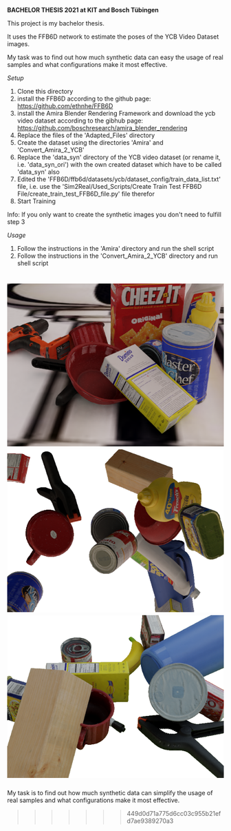 **BACHELOR THESIS 2021 at KIT and Bosch Tübingen**

This project is my bachelor thesis.

It uses the FFB6D network to estimate the poses of the YCB Video Dataset images.

My task was to find out how much synthetic data can easy the usage of real samples and what configurations make it most effective.

*Setup*
1. Clone this directory
2. install the FFB6D according to the github page: https://github.com/ethnhe/FFB6D
3. install the Amira Blender Rendering Framework and download the ycb video dataset according to the gibhub page: https://github.com/boschresearch/amira_blender_rendering
4. Replace the files of the 'Adapted_Files' directory 
5. Create the dataset using the directories 'Amira' and 'Convert_Amira_2_YCB'
6. Replace the 'data_syn' directory of the YCB video dataset (or rename it, i.e. 'data_syn_ori') with the own created dataset which have to be called 'data_syn' also
7. Edited the 'FFB6D/ffb6d/datasets/ycb/dataset_config/train_data_list.txt' file, i.e. use the 'Sim2Real/Used_Scripts/Create Train Test FFB6D File/create_train_test_FFB6D_file.py' file therefor
8. Start Training

Info: If you only want to create the synthetic images you don't need to fulfill step 3

*Usage*
1. Follow the instructions in the 'Amira' directory and run the shell script
2. Follow the instructions in the 'Convert_Amira_2_YCB' directory and run shell script

![alt text](example_image1.png)
![alt text](example_image2.png)
![alt text](example_image3.png)
=======
My task is to find out how much synthetic data can simplify the usage of real samples and what configurations make it most effective.
>>>>>>> 449d0d71a775d6cc03c955b21efd7ae9389270a3
